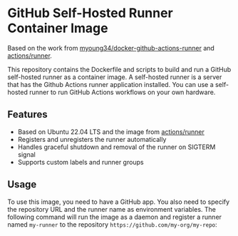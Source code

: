 # GitHub Self-Hosted Runner Container Image

Based on the work from [myoung34/docker-github-actions-runner](https://github.com/myoung34/docker-github-actions-runner) and [actions/runner](https://github.com/actions/runner).

This repository contains the Dockerfile and scripts to build and run a GitHub self-hosted runner as a container image. A self-hosted runner is a server that has the Github Actions runner application installed. You can use a self-hosted runner to run GitHub Actions workflows on your own hardware.

## Features

- Based on Ubuntu 22.04 LTS and the image from [actions/runner](https://github.com/actions/runner)
- Registers and unregisters the runner automatically
- Handles graceful shutdown and removal of the runner on SIGTERM signal
- Supports custom labels and runner groups

## Usage

To use this image, you need to have a GitHub app. You also need to specify the repository URL and the runner name as environment variables.
The following command will run the image as a daemon and register a runner named `my-runner` to the repository `https://github.com/my-org/my-repo`:



